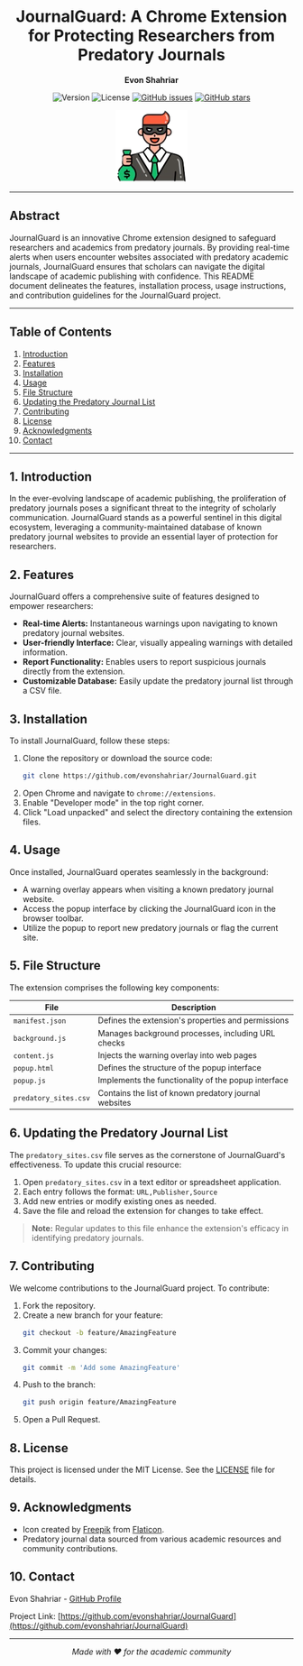<div align="center">

# JournalGuard: A Chrome Extension for Protecting Researchers from Predatory Journals

**Evon Shahriar**

![Version](https://img.shields.io/badge/version-1.0.0-blue.svg)
![License](https://img.shields.io/badge/license-MIT-green.svg)
[![GitHub issues](https://img.shields.io/github/issues/evonshahriar/JournalGuard.svg)](https://github.com/evonshahriar/JournalGuard/issues)
[![GitHub stars](https://img.shields.io/github/stars/evonshahriar/JournalGuard.svg)](https://github.com/evonshahriar/JournalGuard/stargazers)

<img src="icons/icon128.png" alt="JournalGuard Logo" width="128px" height="128px">

</div>

---

## Abstract

JournalGuard is an innovative Chrome extension designed to safeguard researchers and academics from predatory journals. By providing real-time alerts when users encounter websites associated with predatory academic journals, JournalGuard ensures that scholars can navigate the digital landscape of academic publishing with confidence. This README document delineates the features, installation process, usage instructions, and contribution guidelines for the JournalGuard project.

---

## Table of Contents

1. [Introduction](#1-introduction)
2. [Features](#2-features)
3. [Installation](#3-installation)
4. [Usage](#4-usage)
5. [File Structure](#5-file-structure)
6. [Updating the Predatory Journal List](#6-updating-the-predatory-journal-list)
7. [Contributing](#7-contributing)
8. [License](#8-license)
9. [Acknowledgments](#9-acknowledgments)
10. [Contact](#10-contact)

---

## 1. Introduction

In the ever-evolving landscape of academic publishing, the proliferation of predatory journals poses a significant threat to the integrity of scholarly communication. JournalGuard stands as a powerful sentinel in this digital ecosystem, leveraging a community-maintained database of known predatory journal websites to provide an essential layer of protection for researchers.

## 2. Features

JournalGuard offers a comprehensive suite of features designed to empower researchers:

- **Real-time Alerts:** Instantaneous warnings upon navigating to known predatory journal websites.
- **User-friendly Interface:** Clear, visually appealing warnings with detailed information.
- **Report Functionality:** Enables users to report suspicious journals directly from the extension.
- **Customizable Database:** Easily update the predatory journal list through a CSV file.

## 3. Installation

To install JournalGuard, follow these steps:

1. Clone the repository or download the source code:
   ```bash
   git clone https://github.com/evonshahriar/JournalGuard.git
   ```
2. Open Chrome and navigate to `chrome://extensions`.
3. Enable "Developer mode" in the top right corner.
4. Click "Load unpacked" and select the directory containing the extension files.

## 4. Usage

Once installed, JournalGuard operates seamlessly in the background:

- A warning overlay appears when visiting a known predatory journal website.
- Access the popup interface by clicking the JournalGuard icon in the browser toolbar.
- Utilize the popup to report new predatory journals or flag the current site.

## 5. File Structure

The extension comprises the following key components:

| File | Description |
|------|-------------|
| `manifest.json` | Defines the extension's properties and permissions |
| `background.js` | Manages background processes, including URL checks |
| `content.js` | Injects the warning overlay into web pages |
| `popup.html` | Defines the structure of the popup interface |
| `popup.js` | Implements the functionality of the popup interface |
| `predatory_sites.csv` | Contains the list of known predatory journal websites |

## 6. Updating the Predatory Journal List

The `predatory_sites.csv` file serves as the cornerstone of JournalGuard's effectiveness. To update this crucial resource:

1. Open `predatory_sites.csv` in a text editor or spreadsheet application.
2. Each entry follows the format: `URL,Publisher,Source`
3. Add new entries or modify existing ones as needed.
4. Save the file and reload the extension for changes to take effect.

> **Note:** Regular updates to this file enhance the extension's efficacy in identifying predatory journals.

## 7. Contributing

We welcome contributions to the JournalGuard project. To contribute:

1. Fork the repository.
2. Create a new branch for your feature:
   ```bash
   git checkout -b feature/AmazingFeature
   ```
3. Commit your changes:
   ```bash
   git commit -m 'Add some AmazingFeature'
   ```
4. Push to the branch:
   ```bash
   git push origin feature/AmazingFeature
   ```
5. Open a Pull Request.

## 8. License

This project is licensed under the MIT License. See the [LICENSE](LICENSE) file for details.

## 9. Acknowledgments

- Icon created by [Freepik](https://www.freepik.com) from [Flaticon](https://www.flaticon.com/).
- Predatory journal data sourced from various academic resources and community contributions.

## 10. Contact

Evon Shahriar - [GitHub Profile](https://github.com/evonshahriar)

Project Link: [https://github.com/evonshahriar/JournalGuard](https://github.com/evonshahriar/JournalGuard)

---

<div align="center">

*Made with ❤️ for the academic community*

</div>

